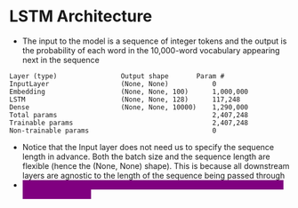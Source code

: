 # LSTM Architecture

* The input to the model is a sequence of integer tokens and the output is the probability of each word in the 10,000-word vocabulary appearing next in the sequence

```
Layer (type)	            Output shape	   Param #
InputLayer                  (None, None)           0
Embedding                   (None, None, 100)      1,000,000 
LSTM                        (None, None, 128)      117,248
Dense                       (None, None, 10000)    1,290,000
Total params                                       2,407,248
Trainable params                                   2,407,248
Non-trainable params                               0
```

* Notice that the Input layer does not need us to specify the sequence length in advance. Both the batch size and the sequence length are flexible (hence the (None, None) shape). This is because all downstream layers are agnostic to the length of the sequence being passed through
* <mark style="color:purple;background-color:purple;">**Embedding layer parameters: vocab\_size \* embedding\_dim = 10,000 \* 100 = 1,000,000**</mark>
